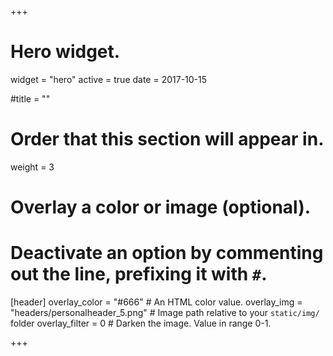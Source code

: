 +++
# Hero widget.
widget = "hero"
active = true
date = 2017-10-15

#title = ""

# Order that this section will appear in.
weight = 3

# Overlay a color or image (optional).
# Deactivate an option by commenting out the line, prefixing it with `#`.

[header]
 overlay_color = "#666"  # An HTML color value.
 overlay_img = "headers/personalheader_5.png"  # Image path relative to your `static/img/` folder
  overlay_filter = 0  # Darken the image. Value in range 0-1.

+++

